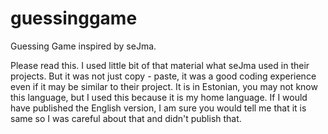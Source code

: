 # guessinggame
Guessing Game inspired by seJma. 

Please read this.
I used little bit of that material what seJma used in their projects. 
But it was not just copy - paste, it was a good coding experience even if it may be similar to their project.
It is in Estonian, you may not know this language, but I used this because it is my home language.
If I would have published the English version, I am sure you would tell me that it is same so I was careful about that and didn't publish that.
